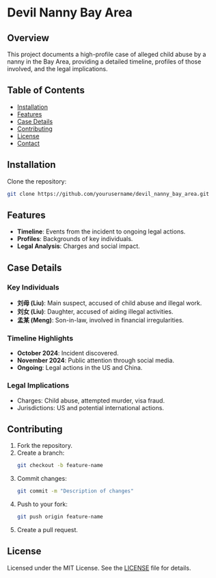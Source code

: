 # Devil Nanny Bay Area

## Overview

This project documents a high-profile case of alleged child abuse by a nanny in the Bay Area, providing a detailed timeline, profiles of those involved, and the legal implications.

## Table of Contents

- [Installation](#installation)
- [Features](#features)
- [Case Details](#case-details)
- [Contributing](#contributing)
- [License](#license)
- [Contact](#contact)

## Installation

Clone the repository:
```bash
git clone https://github.com/yourusername/devil_nanny_bay_area.git
```

## Features

- **Timeline**: Events from the incident to ongoing legal actions.
- **Profiles**: Backgrounds of key individuals.
- **Legal Analysis**: Charges and social impact.

## Case Details

### Key Individuals

- **刘母 (Liu)**: Main suspect, accused of child abuse and illegal work.
- **刘女 (Liu)**: Daughter, accused of aiding illegal activities.
- **孟某 (Meng)**: Son-in-law, involved in financial irregularities.

### Timeline Highlights

- **October 2024**: Incident discovered.
- **November 2024**: Public attention through social media.
- **Ongoing**: Legal actions in the US and China.

### Legal Implications

- Charges: Child abuse, attempted murder, visa fraud.
- Jurisdictions: US and potential international actions.

## Contributing

1. Fork the repository.
2. Create a branch:
   ```bash
   git checkout -b feature-name
   ```
3. Commit changes:
   ```bash
   git commit -m "Description of changes"
   ```
4. Push to your fork:
   ```bash
   git push origin feature-name
   ```
5. Create a pull request.

## License

Licensed under the MIT License. See the [LICENSE](LICENSE) file for details.
